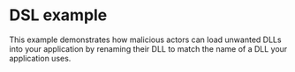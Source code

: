# DSL example

This example demonstrates how malicious actors can load unwanted DLLs into your application by renaming their DLL to match the name of a DLL your application uses.
